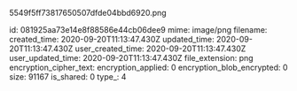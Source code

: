 5549f5ff73817650507dfde04bbd6920.png

id: 081925aa73e14e8f88586e44cb06dee9
mime: image/png
filename: 
created_time: 2020-09-20T11:13:47.430Z
updated_time: 2020-09-20T11:13:47.430Z
user_created_time: 2020-09-20T11:13:47.430Z
user_updated_time: 2020-09-20T11:13:47.430Z
file_extension: png
encryption_cipher_text: 
encryption_applied: 0
encryption_blob_encrypted: 0
size: 91167
is_shared: 0
type_: 4